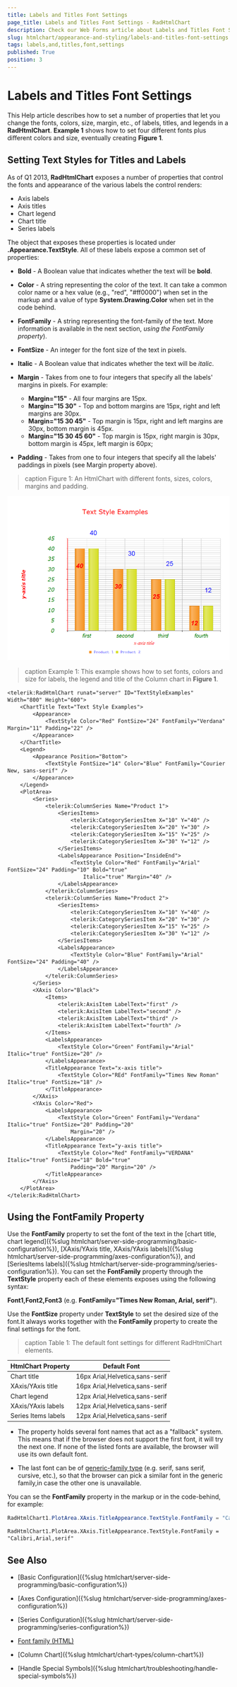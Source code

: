 ```yaml
---
title: Labels and Titles Font Settings
page_title: Labels and Titles Font Settings - RadHtmlChart
description: Check our Web Forms article about Labels and Titles Font Settings.
slug: htmlchart/appearance-and-styling/labels-and-titles-font-settings
tags: labels,and,titles,font,settings
published: True
position: 3
---
```


# Labels and Titles Font Settings

This Help article describes how to set a number of properties that let you change the fonts, colors, size, margin, etc., of labels, titles, and legends in a **RadHtmlChart**. **Example 1** shows how to set four different fonts plus different colors and size, eventually creating	**Figure 1**.

## Setting Text Styles for Titles and Labels

As of Q1 2013, **RadHtmlChart** exposes a number of properties that control the fonts and appearance of the various labels the control renders:

* Axis labels
* Axis titles
* Chart legend
* Chart title
* Series labels

The object that exposes these properties is located under **<element>.Appearance.TextStyle**. All of these labels expose a common set of properties:

* **Bold** - A Boolean value that indicates whether the text will be **bold**.

* **Color** - A string representing the color of the text. It can take a common color name or a hex value (e.g., "red", "#ff0000") when set in the markup and a value of type **System.Drawing.Color** when set in the code behind.

* **FontFamily** - A string representing the font-family of the text. More information is available in the next section, *using the FontFamily property*).

* **FontSize** - An integer for the font size of the text in pixels.

* **Italic** - A Boolean value that indicates whether the text will be *italic*.

* **Margin** - Takes from one to four integers that specify all the labels' margins in pixels. For example:
	* **Margin="15"** - All four margins are 15px.
	* **Margin="15 30"** - Top and bottom margins are 15px, right and left margins are 30px.
	* **Margin="15 30 45"** - Top margin is 15px, right and left margins are 30px,	bottom margin is 45px.
	* **Margin="15 30 45 60"** - Top margin is 15px, right margin is 30px,	bottom margin is 45px, left margin is 60px;

* **Padding** - Takes from one to four integers that specify all the labels' paddings in pixels (see Margin property above).
 
>caption Figure 1: An HtmlChart with different fonts, sizes, colors, margins and padding.

![htmlchart-appearance-text-style-properties-example](images/htmlchart-appearance-text-style-properties-example.png)

>caption Example 1: This example shows how to set fonts, colors and size for labels, the legend and title of the Column chart in **Figure 1**.

````ASP.NET
<telerik:RadHtmlChart runat="server" ID="TextStyleExamples" Width="800" Height="600">
	<ChartTitle Text="Text Style Examples">
		<Appearance>
			<TextStyle Color="Red" FontSize="24" FontFamily="Verdana" Margin="11" Padding="22" />
		</Appearance>
	</ChartTitle>
	<Legend>
		<Appearance Position="Bottom">
			<TextStyle FontSize="14" Color="Blue" FontFamily="Courier New, sans-serif" />
		</Appearance>
	</Legend>
	<PlotArea>
		<Series>
			<telerik:ColumnSeries Name="Product 1">
				<SeriesItems>
					<telerik:CategorySeriesItem X="10" Y="40" />
					<telerik:CategorySeriesItem X="20" Y="30" />
					<telerik:CategorySeriesItem X="15" Y="25" />
					<telerik:CategorySeriesItem X="30" Y="12" />
				</SeriesItems>
				<LabelsAppearance Position="InsideEnd">
					<TextStyle Color="Red" FontFamily="Arial" FontSize="24" Padding="10" Bold="true"
						Italic="true" Margin="40" />
				</LabelsAppearance>
			</telerik:ColumnSeries>
			<telerik:ColumnSeries Name="Product 2">
				<SeriesItems>
					<telerik:CategorySeriesItem X="10" Y="40" />
					<telerik:CategorySeriesItem X="20" Y="30" />
					<telerik:CategorySeriesItem X="15" Y="25" />
					<telerik:CategorySeriesItem X="30" Y="12" />
				</SeriesItems>
				<LabelsAppearance>
					<TextStyle Color="Blue" FontFamily="Arial" FontSize="24" Padding="40" />
				</LabelsAppearance>
			</telerik:ColumnSeries>
		</Series>
		<XAxis Color="Black">
			<Items>
				<telerik:AxisItem LabelText="first" />
				<telerik:AxisItem LabelText="second" />
				<telerik:AxisItem LabelText="third" />
				<telerik:AxisItem LabelText="fourth" />
			</Items>
			<LabelsAppearance>
				<TextStyle Color="Green" FontFamily="Arial" Italic="true" FontSize="20" />
			</LabelsAppearance>
			<TitleAppearance Text="x-axis title">
				<TextStyle Color="REd" FontFamily="Times New Roman" Italic="true" FontSize="18" />
			</TitleAppearance>
		</XAxis>
		<YAxis Color="Red">
			<LabelsAppearance>
				<TextStyle Color="Green" FontFamily="Verdana" Italic="true" FontSize="20" Padding="20"
					Margin="20" />
			</LabelsAppearance>
			<TitleAppearance Text="y-axis title">
				<TextStyle Color="Red" FontFamily="VERDANA" Italic="true" FontSize="18" Bold="true"
					Padding="20" Margin="20" />
			</TitleAppearance>
		</YAxis>
	</PlotArea>
</telerik:RadHtmlChart>
````


## Using the FontFamily Property

Use the **FontFamily** property to set the font of the text in the [chart title, chart legend]({%slug htmlchart/server-side-programming/basic-configuration%}), [XAxis/YAxis title, XAxis/YAxis labels]({%slug htmlchart/server-side-programming/axes-configuration%}), and [SeriesItems labels]({%slug htmlchart/server-side-programming/series-configuration%}). You can set the **FontFamily** property through the **TextStyle** property each of these elements exposes using the following syntax:

**Font1,Font2,Font3** (e.g. **FontFamily="Times New Roman, Arial, serif"**).

Use the **FontSize** property under **TextStyle** to set the desired size of the font.It always works together with the **FontFamily** property to create the final settings for the font.

>caption Table 1: The default font settings for different RadHtmlChart elements.

| HtmlChart Property | Default Font |
| ------ | ------ |
|Chart title|16px Arial,Helvetica,sans-serif|
|XAxis/YAxis title|16px Arial,Helvetica,sans-serif|
|Chart legend|12px Arial,Helvetica,sans-serif|
|XAxis/YAxis labels|12px Arial,Helvetica,sans-serif|
|Series Items labels|12px Arial,Helvetica,sans-serif|

* The property holds several font names that act as a "fallback" system. This means that if the browser does not support the first font, it will try the next one. If none of the listed fonts are available, the browser will use its own default font.

* The last font can be of [generic-family type](https://en.wikipedia.org/wiki/Font_family_%28HTML%29#Generic_fonts) (e.g. serif, sans serif, cursive, etc.), so that the browser can pick a similar font in the generic family,in case the other one is unavailable.

You can se the **FontFamily** property in the markup or in the code-behind, for example:

````C#
RadHtmlChart1.PlotArea.XAxis.TitleAppearance.TextStyle.FontFamily = "Calibri,Arial,serif";
````
````VB
RadHtmlChart1.PlotArea.XAxis.TitleAppearance.TextStyle.FontFamily = "Calibri,Arial,serif"
````


## See Also

 * [Basic Configuration]({%slug htmlchart/server-side-programming/basic-configuration%})

 * [Axes Configuration]({%slug htmlchart/server-side-programming/axes-configuration%})

 * [Series Configuration]({%slug htmlchart/server-side-programming/series-configuration%})

 * [Font family (HTML)](https://en.wikipedia.org/wiki/Font_family_%28HTML%29#Generic_fonts)

 * [Column Chart]({%slug htmlchart/chart-types/column-chart%})

 * [Handle Special Symbols]({%slug htmlchart/troubleshooting/handle-special-symbols%})
